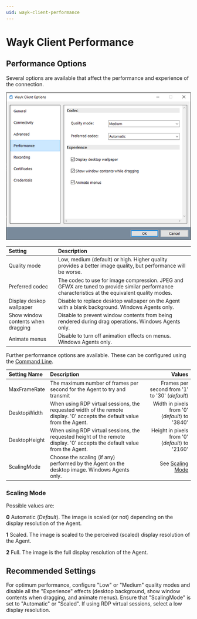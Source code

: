 ```yaml
---
uid: wayk-client-performance
---
```


# Wayk Client Performance

## Performance Options

Several options are available that affect the performance and experience of the connection.

![Wayk Client - Performance](../../images/wayk_client_performance.png)

| Setting       | Description |
|:------------- |:----------- |
| Quality mode | Low, medium (default) or high. Higher quality provides a better image quality, but performance will be worse. |
| Preferred codec | The codec to use for image compression. JPEG and GFWX are tuned to provide similar performance characteristics at the equivalent quality modes. |
| Display deskop wallpaper | Disable to replace desktop wallpaper on the Agent with a blank background. Windows Agents only. |
| Show window contents when dragging | Disable to prevent window contents from being rendered during drag operations. Windows Agents only. |
| Animate menus | Disable to turn off animation effects on menus. Windows Agents only. |

Further performance options are available. These can be configured using the [Command Line](configuration.md).

| Setting Name | Description | Values |
| :----------- | :---------- | -----: |
| MaxFrameRate | The maximum number of frames per second for the Agent to try and transmit | Frames per second from '1' to '30' (*default*) |
| DesktopWidth | When using RDP virtual sessions, the requested width of the remote display. '0' accepts the default value from the Agent. | Width in pixels from '0' (*default*) to '3840' |
| DesktopHeight | When using RDP virtual sessions, the requested height of the remote display. '0' accepts the default value from the Agent. | Height in pixels from '0' (*default*) to '2160' |
| ScalingMode | Choose the scaling (if any) performed by the Agent on the desktop image. Windows Agents only. | See [Scaling Mode](#scaling-mode) |

### Scaling Mode

Possible values are:

**0** Automatic (*Default*). The image is scaled (or not) depending on the display resolution of the Agent.

**1** Scaled. The image is scaled to the perceived (scaled) display resolution of the Agent.

**2** Full. The image is the full display resolution of the Agent.


## Recommended Settings

For optimum performance, configure "Low" or "Medium" quality modes and disable all the "Experience" effects (desktop background, show window contents when dragging, and animate menus). Ensure that "ScalingMode" is set to "Automatic" or "Scaled". If using RDP virtual sessions, select a low display resolution.